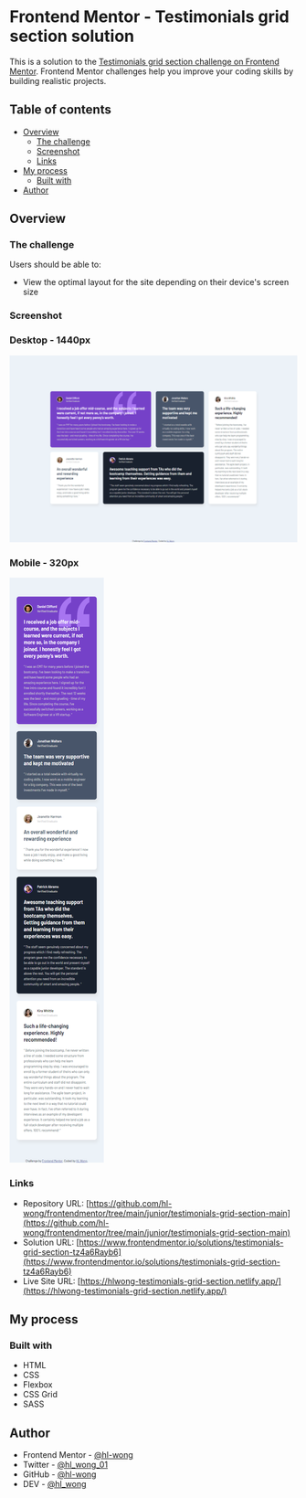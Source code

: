 # Frontend Mentor - Testimonials grid section solution

This is a solution to the [Testimonials grid section challenge on Frontend Mentor](https://www.frontendmentor.io/challenges/testimonials-grid-section-Nnw6J7Un7). Frontend Mentor challenges help you improve your coding skills by building realistic projects.

## Table of contents

- [Overview](#overview)
  - [The challenge](#the-challenge)
  - [Screenshot](#screenshot)
  - [Links](#links)
- [My process](#my-process)
  - [Built with](#built-with)
- [Author](#author)

## Overview

### The challenge

Users should be able to:

- View the optimal layout for the site depending on their device's screen size

### Screenshot

### Desktop - 1440px

![Desktop](./screenshots/desktop-1440.png)

### Mobile - 320px

![Mobile](./screenshots/mobile-320.png)

### Links

- Repository URL: [https://github.com/hl-wong/frontendmentor/tree/main/junior/testimonials-grid-section-main](https://github.com/hl-wong/frontendmentor/tree/main/junior/testimonials-grid-section-main)
- Solution URL: [https://www.frontendmentor.io/solutions/testimonials-grid-section-tz4a6Rayb6](https://www.frontendmentor.io/solutions/testimonials-grid-section-tz4a6Rayb6)
- Live Site URL: [https://hlwong-testimonials-grid-section.netlify.app/](https://hlwong-testimonials-grid-section.netlify.app/)

## My process

### Built with

- HTML
- CSS
- Flexbox
- CSS Grid
- SASS

## Author

- Frontend Mentor - [@hl-wong](https://www.frontendmentor.io/profile/hl-wong)
- Twitter - [@hl_wong_01](https://x.com/hl_wong_01)
- GitHub - [@hl-wong](https://github.com/hl-wong)
- DEV - [@hl_wong](https://dev.to/hl_wong)
